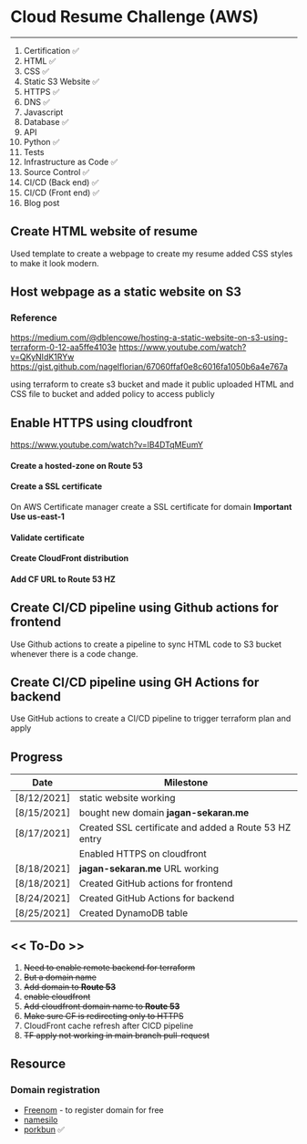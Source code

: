 # Cloud Resume Challenge (AWS)

---
1. Certification ✅ 
2. HTML ✅
3. CSS ✅
4. Static S3 Website ✅
5. HTTPS ✅
6. DNS ✅
7. Javascript
8. Database ✅
9. API
10. Python ✅
11. Tests
12. Infrastructure as Code ✅
13. Source Control ✅
14. CI/CD (Back end) ✅
15. CI/CD (Front end) ✅
16. Blog post
    
## Create HTML website of resume

Used template to create a webpage to create my resume added CSS styles to make it look modern.

## Host webpage as a static website on S3

### Reference
https://medium.com/@dblencowe/hosting-a-static-website-on-s3-using-terraform-0-12-aa5ffe4103e
https://www.youtube.com/watch?v=QKyNIdK1RYw
https://gist.github.com/nagelflorian/67060ffaf0e8c6016fa1050b6a4e767a

using terraform to create s3 bucket and made it public 
uploaded HTML and CSS file to bucket and added policy to access publicly 

## Enable HTTPS using cloudfront
https://www.youtube.com/watch?v=lB4DTqMEumY

#### Create a hosted-zone on Route 53
#### Create a SSL certificate
On AWS Certificate manager create a SSL certificate for domain
**Important Use us-east-1**
#### Validate certificate
#### Create CloudFront distribution 
#### Add CF URL to Route 53 HZ 

## Create CI/CD pipeline using Github actions for frontend
Use Github actions to create a pipeline to sync HTML code to S3 bucket whenever there is a code change.

## Create CI/CD pipeline using GH Actions for backend
Use GitHub actions to create a CI/CD pipeline to trigger terraform plan and apply



## Progress
| Date | Milestone |
| --- | --- |
| [8/12/2021] | static website working |
| [8/15/2021] | bought new domain **jagan-sekaran.me** |
| [8/17/2021] | Created SSL certificate and added a Route 53 HZ entry |
|   | Enabled HTTPS on cloudfront |
| [8/18/2021] | **jagan-sekaran.me** URL working |
| [8/18/2021] | Created GitHub actions for frontend |
| [8/24/2021] | Created GitHub Actions for backend |
| [8/25/2021] | Created DynamoDB table |

## << To-Do >>

1. ~~Need to enable remote backend for terraform~~
2. ~~But a domain name~~ 
3. ~~Add domain to **Route 53**~~
4. ~~enable cloudfront~~
5. ~~Add cloudfront domain name to **Route 53**~~
6. ~~Make sure CF is redirecting only to HTTPS~~ 
7. CloudFront cache refresh after CICD pipeline
8. ~~TF apply not working in main branch pull-request~~


## Resource 

### Domain registration
- [Freenom](www.freenom.com) - to register domain for free
- [namesilo](https://www.namesilo.com)
- [porkbun](https://porkbun.com) ✅